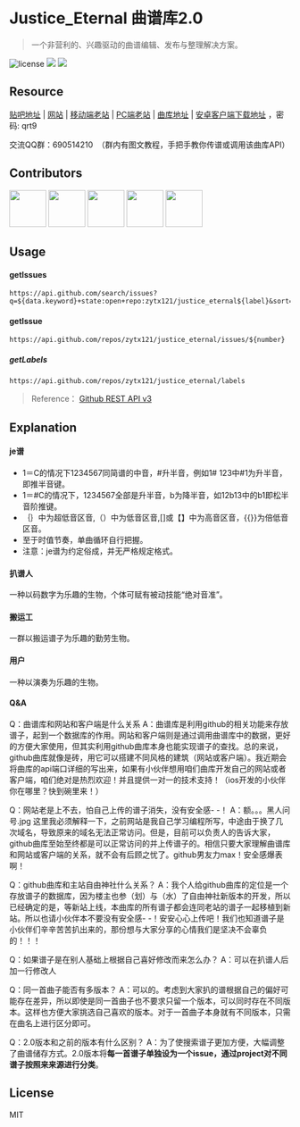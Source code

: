 # Justice_Eternal 曲谱库2.0
> 一个非营利的、兴趣驱动的曲谱编辑、发布与整理解决方案。

![license](https://img.shields.io/github/license/mashape/apistatus.svg)  [![](https://img.shields.io/badge/%E8%B4%B4%E5%90%A7%20-%20justice__eternal%20-orange.svg)](https://tieba.baidu.com/f?kw=justice_eternal&ie=utf-8)  ![](https://img.shields.io/badge/Made-%E2%9D%A4-ff69b4.svg)

## Resource

[贴吧地址](https://tieba.baidu.com/f?kw=justice_eternal) | [网站](http://bipubipu.com) | [移动端老站](http://jefun.top) | [PC端老站](http://lightmoon.pw) | [曲库地址](https://github.com/zytx121/justice_eternal/issues) | [安卓客户端下载地址](https://pan.baidu.com/s/1pLMIsn5) ，密码: qrt9

交流QQ群：690514210  （群内有图文教程，手把手教你传谱或调用该曲库API）

## Contributors

<a href="https://tieba.baidu.com/f?kw=justice_eternal&fr=index"><img src="http://upload-images.jianshu.io/upload_images/2141706-4bdf2f2289334639.png?imageMogr2/auto-orient/strip%7CimageView2/2/w/1240" height="66px" width="66px"></a>
<a href="https://github.com/GlacierStudioQ"><img src="https://avatars2.githubusercontent.com/u/13463146?v=4&s=460" height="66px" width="66px"></a>
<a href="https://github.com/liurunzechn"><img src="https://avatars2.githubusercontent.com/u/30720999?v=4&s=460" height="66px" width="66px"></a>
<a href="https://github.com/NorthPoleStar"><img src="https://avatars1.githubusercontent.com/u/30740698?v=4&s=460" height="66px" width="66px"></a>
<a href="https://github.com/Mars-Cat"><img src="https://avatars3.githubusercontent.com/u/34885717?s=460&v=4?v=4&s=460" height="66px" width="66px"></a>


## Usage

#### getIssues
```
https://api.github.com/search/issues?q=${data.keyword}+state:open+repo:zytx121/justice_eternal${label}&sort=created&order=desc
```

#### getIssue
```
https://api.github.com/repos/zytx121/justice_eternal/issues/${number}
```

##### getLabels
```
https://api.github.com/repos/zytx121/justice_eternal/labels
```

> Reference： [Github REST API v3](https://developer.github.com/v3/issues/)


## 	Explanation


#### je谱

- 1＝C的情况下1234567同简谱的中音，#升半音，例如1# 123中#1为升半音，即推半音键。
- 1＝#C的情况下，1234567全部是升半音，b为降半音，如12b13中的b1即松半音阶推键。
- ｛｝中为超低音区音,（）中为低音区音,[]或【】中为高音区音，{{}}为倍低音区音。
- 至于时值节奏，单曲循环自行把握。
- 注意：je谱为约定俗成，并无严格规定格式。

#### 扒谱人
一种以码数字为乐趣的生物，个体可赋有被动技能“绝对音准”。
#### 搬运工
一群以搬运谱子为乐趣的勤劳生物。
#### 用户
一种以演奏为乐趣的生物。

#### Q&A

Q：曲谱库和网站和客户端是什么关系
A：曲谱库是利用github的相关功能来存放谱子，起到一个数据库的作用。网站和客户端则是通过调用曲谱库中的数据，更好的方便大家使用，但其实利用github曲库本身也能实现谱子的查找。总的来说，github曲库就像是砖，用它可以搭建不同风格的建筑（网站或客户端）。我近期会将曲库的api端口详细的写出来，如果有小伙伴想用咱们曲库开发自己的网站或者客户端，咱们绝对是热烈欢迎！并且提供一对一的技术支持！（ios开发的小伙伴你在哪里？快到碗里来！）

Q：网站老是上不去，怕自己上传的谱子消失，没有安全感- -！
A：额。。。黑人问号.jpg  这里我必须解释一下，之前网站是我自己学习编程所写，中途由于换了几次域名，导致原来的域名无法正常访问。但是，目前可以负责人的告诉大家，github曲库至始至终都是可以正常访问的并上传谱子的。相信只要大家理解曲谱库和网站或客户端的关系，就不会有后顾之忧了。github男友力max！安全感爆表啊！

Q：github曲库和主站自由神社什么关系？
A：我个人给github曲库的定位是一个存放谱子的数据库，因为楼主也参（划）与（水）了自由神社新版本的开发，所以已经确定的是，等新站上线，本曲库的所有谱子都会连同老站的谱子一起移植到新站。所以也请小伙伴本不要没有安全感- -！安安心心上传吧！我们也知道谱子是小伙伴们辛辛苦苦扒出来的，那份想与大家分享的心情我们是坚决不会辜负的！！！

Q：如果谱子是在别人基础上根据自己喜好修改而来怎么办？
A：可以在扒谱人后加一行修改人

Q：同一首曲子能否有多版本？
A：可以的。考虑到大家扒的谱根据自己的偏好可能存在差异，所以即使是同一首曲子也不要求只留一个版本，可以同时存在不同版本。这样也方便大家挑选自己喜欢的版本。对于一首曲子本身就有不同版本，只需在曲名上进行区分即可。

Q：2.0版本和之前的版本有什么区别？
A：为了使搜索谱子更加方便，大幅调整了曲谱储存方式。2.0版本将**每一首谱子单独设为一个issue，通过project对不同谱子按照来来源进行分类**。


## License

MIT 



